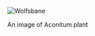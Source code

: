 ![Wolfsbane](https://sites.evergreen.edu/plantchemeco/wp-content/uploads/sites/271/2017/01/1024px-Aconitum_napellus_JPG1a-945x709.jpg)

An image of Aconitum plant

